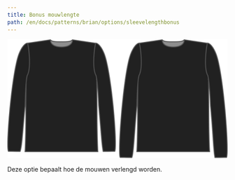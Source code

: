 ```yaml
---
title: Bonus mouwlengte
path: /en/docs/patterns/brian/options/sleevelengthbonus
---
```


![De optie voor mouwlengte bij Brian](./sleevelengthbonus.svg)

Deze optie bepaalt hoe de mouwen verlengd worden.